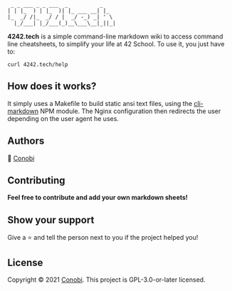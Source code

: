 ```
 _ _ ___ _ _ ___  _          _    
| | |_  ) | |_  )| |_ ___ __| |_  
|_  _/ /|_  _/ / |  _/ -_) _| ' \ 
  |_/___| |_/___(_)__\___\__|_||_|
```

**4242.tech** is a simple command-line markdown wiki to access command line cheatsheets, to simplify your life at 42 School.
To use it, you just have to:
```
curl 4242.tech/help
```

## How does it works?
It simply uses a Makefile to build static ansi text files, using the [cli-markdown](https://www.npmjs.com/package/cli-markdown) NPM module.
The Nginx configuration then redirects the user depending on the user agent he uses.

## Authors
👤 [Conobi](https://kiyo.ooo/)

## Contributing
**Feel free to contribute and add your own markdown sheets!**

## Show your support
Give a ⭐️ and tell the person next to you if the project helped you!

## License
Copyright © 2021 [Conobi](https://kiyo.ooo/).
This project is GPL-3.0-or-later licensed.